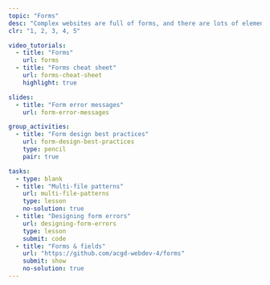 ```yaml
---
topic: "Forms"
desc: "Complex websites are full of forms, and there are lots of elements that need to be designed & patterned."
clr: "1, 2, 3, 4, 5"

video_tutorials:
  - title: "Forms"
    url: forms
  - title: "Forms cheat sheet"
    url: forms-cheat-sheet
    highlight: true

slides:
  - title: "Form error messages"
    url: form-error-messages

group_activities:
  - title: "Form design best practices"
    url: form-design-best-practices
    type: pencil
    pair: true

tasks:
  - type: blank
  - title: "Multi-file patterns"
    url: multi-file-patterns
    type: lesson
    no-solution: true
  - title: "Designing form errors"
    url: designing-form-errors
    type: lesson
    submit: code
  - title: "Forms & fields"
    url: "https://github.com/acgd-webdev-4/forms"
    submit: show
    no-solution: true
---
```

